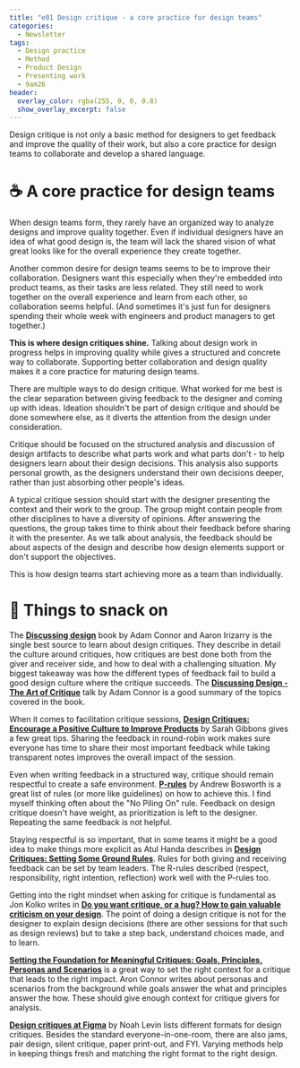 ```yaml
---
title: "e01 Design critique - a core practice for design teams"
categories:
  - Newsletter
tags:
  - Design practice
  - Method
  - Product Design
  - Presenting work
  - 9am26
header: 
  overlay_color: rgba(255, 0, 0, 0.8)
  show_overlay_excerpt: false
---
```


Design critique is not only a basic method for designers to get feedback and improve the quality of their work, but also a core practice for design teams to collaborate and develop a shared language.

# ☕ A core practice for design teams

When design teams form, they rarely have an organized way to analyze designs and improve quality together. Even if individual designers have an idea of what good design is, the team will lack the shared vision of what great looks like for the overall experience they create together.

Another common desire for design teams seems to be to improve their collaboration. Designers want this especially when they're embedded into product teams, as their tasks are less related. They still need to work together on the overall experience and learn from each other, so collaboration seems helpful. (And sometimes it's just fun for designers spending their whole week with engineers and product managers to get together.)

**This is where design critiques shine.** Talking about design work in progress helps in improving quality while gives a structured and concrete way to collaborate. Supporting better collaboration and design quality makes it a core practice for maturing design teams.

There are multiple ways to do design critique. What worked for me best is the clear separation between giving feedback to the designer and coming up with ideas. Ideation shouldn't be part of design critique and should be done somewhere else, as it diverts the attention from the design under consideration.

Critique should be focused on the structured analysis and discussion of design artifacts to describe what parts work and what parts don't - to help designers learn about their design decisions. This analysis also supports personal growth, as the designers understand their own decisions deeper, rather than just absorbing other people's ideas.

A typical critique session should start with the designer presenting the context and their work to the group. The group might contain people from other disciplines to have a diversity of opinions. After answering the questions, the group takes time to think about their feedback before sharing it with the presenter. As we talk about analysis, the feedback should be about aspects of the design and describe how design elements support or don't support the objectives.

This is how design teams start achieving more as a team than individually.

# 🍪 Things to snack on

The **[Discussing design](https://www.oreilly.com/library/view/discussing-design/9781491902394/)** book by Adam Connor and Aaron Irizarry is the single best source to learn about design critiques. They describe in detail the culture around critiques, how critiques are best done both from the giver and receiver side, and how to deal with a challenging situation. My biggest takeaway was how the different types of feedback fail to build a good design culture where the critique succeeds. The **[Discussing Design - The Art of Critique](https://www.youtube.com/watch?v=k3iwpc8mIzU)** talk by Adam Connor is a good summary of the topics covered in the book.

When it comes to facilitation critique sessions, **[Design Critiques: Encourage a Positive Culture to Improve Products](https://www.nngroup.com/articles/design-critiques/)** by Sarah Gibbons gives a few great tips. Sharing the feedback in round-robin work makes sure everyone has time to share their most important feedback while taking transparent notes improves the overall impact of the session.

Even when writing feedback in a structured way, critique should remain respectful to create a safe environment. **[P-rules](https://boz.com/articles/p-rules)** by Andrew Bosworth is a great list of rules (or more like guidelines) on how to achieve this. I find myself thinking often about the "No Piling On" rule. Feedback on design critique doesn't have weight, as prioritization is left to the designer. Repeating the same feedback is not helpful.

Staying respectful is so important, that in some teams it might be a good idea to make things more explicit as Atul Handa describes in **[Design Critiques: Setting Some Ground Rules](https://www.uxmatters.com/mt/archives/2019/02/design-critiques-setting-some-ground-rules.php)**. Rules for both giving and receiving feedback can be set by team leaders. The R-rules described (respect, responsibility, right intention, reflection) work well with the P-rules too.

Getting into the right mindset when asking for critique is fundamental as Jon Kolko writes in **[Do you want critique, or a hug? How to gain valuable criticism on your design](http://www.jonkolko.com/blogging_59.php)**. The point of doing a design critique is not for the designer to explain design decisions (there are other sessions for that such as design reviews) but to take a step back, understand choices made, and to learn.

**[Setting the Foundation for Meaningful Critiques: Goals, Principles, Personas and Scenarios](https://articles.uie.com/meaningful_critiques/)** is a great way to set the right context for a critique that leads to the right impact. Aron Connor writes about personas and scenarios from the background while goals answer the what and principles answer the how. These should give enough context for critique givers for analysis.

**[Design critiques at Figma](https://www.figma.com/blog/design-critiques-at-figma/)** by Noah Levin lists different formats for design critiques. Besides the standard everyone-in-one-room, there are also jams, pair design, silent critique, paper print-out, and FYI. Varying methods help in keeping things fresh and matching the right format to the right design.
